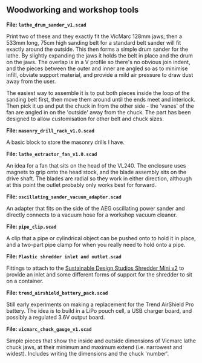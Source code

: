 Woodworking and workshop tools
------------------------------

**File: `lathe_drum_sander_v1.scad`**

Print two of these and they exactly fit the VicMarc 128mm jaws; then a 533mm
long, 75cm high sanding belt for a standard belt sander will fit exactly
around the outside.  This then forms a simple drum sander for the lathe.  By
slightly expanding the jaws it holds the belt in place and the drum on the
jaws.  The overlap is in a V profile so there's no obvious join indent, and
the pieces between the outer and inner are angled so as to minimise infill,
obviate support material, and provide a mild air pressure to draw dust away
from the user.

The easiest way to assemble it is to put both pieces inside the loop of the
sanding belt first, then move them around until the ends meet and interlock.
Then pick it up and put the chuck in from the other side - the 'vanes' of the
fan are angled in on the 'outside' away from the chuck.  The part has been
designed to allow customisation for other belt and chuck sizes.

**File: `masonry_drill_rack_v1.0.scad`**

A basic block to store the masonry drills I have.

**File: `lathe_extractor_fan_v1.0.scad`**

An idea for a fan that sits on the head of the VL240.  The enclosure uses
magnets to grip onto the head stock, and the blade assembly sits on the drive
shaft.  The blades are radial so they work in either direction, although at
this point the outlet probably only works best for forward.

**File: `oscillating_sander_vacuum_adapter.scad`**

An adapter that fits on the side of the AEG oscillating power sander and
directly connects to a vacuum hose for a workshop vacuum cleaner.

**File: `pipe_clip.scad`**

A clip that a pipe or cylindrical object can be pushed onto to hold it in
place, and a two-part pipe clamp for when you really need to hold onto a
pipe.

**File: `Plastic shredder inlet and outlet.scad`**

Fittings to attach to the [Sustainable Design Studios Shredder Mini
v2](https://bazar.preciousplastic.com/machines/shredder/shredder-kits/shredder-mini-handcranked-shredder/)
to provide an inlet and some different forms of support for the shredder to
sit on a container.

**File: `trend_airshield_battery_pack.scad`**

Still early experiments on making a replacement for the Trend AirShield Pro
battery.  The idea is to build in a LiPo pouch cell, a USB charger board, and
possibly a regulated 3.6V output board.

**File: `vicmarc_chuck_gauge_v1.scad`**

Simple pieces that show the inside and outside dimensions of Vicmarc lathe
chuck jaws, at their minimum and maximum extend (i.e. narrowest and widest).
Includes writing the dimensions and the chuck 'number'.


